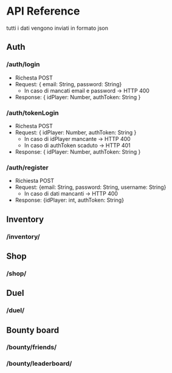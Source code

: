 # API Reference
tutti i dati vengono inviati in formato json

## Auth
### /auth/login
- Richesta POST
- Request: { email: String, password: String}
    - In caso di mancati email e password -> HTTP 400
- Response: { idPlayer: Number, authToken: String }

### /auth/tokenLogin
- Richesta POST
- Request: { idPlayer: Number, authToken: String }
    - In caso di idPlayer mancante -> HTTP 400
    - In caso di authToken scaduto -> HTTP 401
- Response: { idPlayer: Number, authToken: String }

### /auth/register
- Richiesta POST
- Request: {email: String, password: String, username: String}
  - In caso di dati mancanti -> HTTP 400
- Response: {idPlayer: int, authToken: String}

## Inventory
### /inventory/

## Shop
### /shop/

## Duel
### /duel/

## Bounty board
### /bounty/friends/
### /bounty/leaderboard/